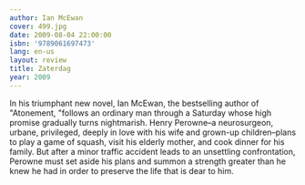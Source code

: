 ```yaml
---
author: Ian McEwan
cover: 499.jpg
date: 2009-08-04 22:00:00
isbn: '9789061697473'
lang: en-us
layout: review
title: Zaterdag
year: 2009
---
```

In his triumphant new novel, Ian McEwan, the bestselling author of "Atonement, "follows an ordinary man through a Saturday whose high promise gradually turns nightmarish. Henry Perowne–a neurosurgeon, urbane, privileged, deeply in love with his wife and grown-up children–plans to play a game of squash, visit his elderly mother, and cook dinner for his family. But after a minor traffic accident leads to an unsettling confrontation, Perowne must set aside his plans and summon a strength greater than he knew he had in order to preserve the life that is dear to him.
